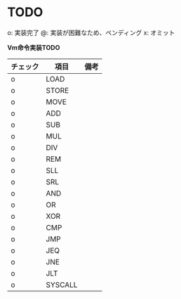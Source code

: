 # TODO

o: 実装完了
@: 実装が困難なため、ペンディング
x: オミット

**Vm命令実装TODO**

| チェック | 項目    | 備考 |
| -------- | ------- | ---- |
| o        | LOAD    |      |
| o        | STORE   |      |
| o        | MOVE    |      |
| o        | ADD     |      |
| o        | SUB     |      |
| o        | MUL     |      |
| o        | DIV     |      |
| o        | REM     |      |
| o        | SLL     |      |
| o        | SRL     |      |
| o        | AND     |      |
| o        | OR      |      |
| o        | XOR     |      |
| o        | CMP     |      |
| o        | JMP     |      |
| o        | JEQ     |      |
| o        | JNE     |      |
| o        | JLT     |      |
| o        | SYSCALL |      |



